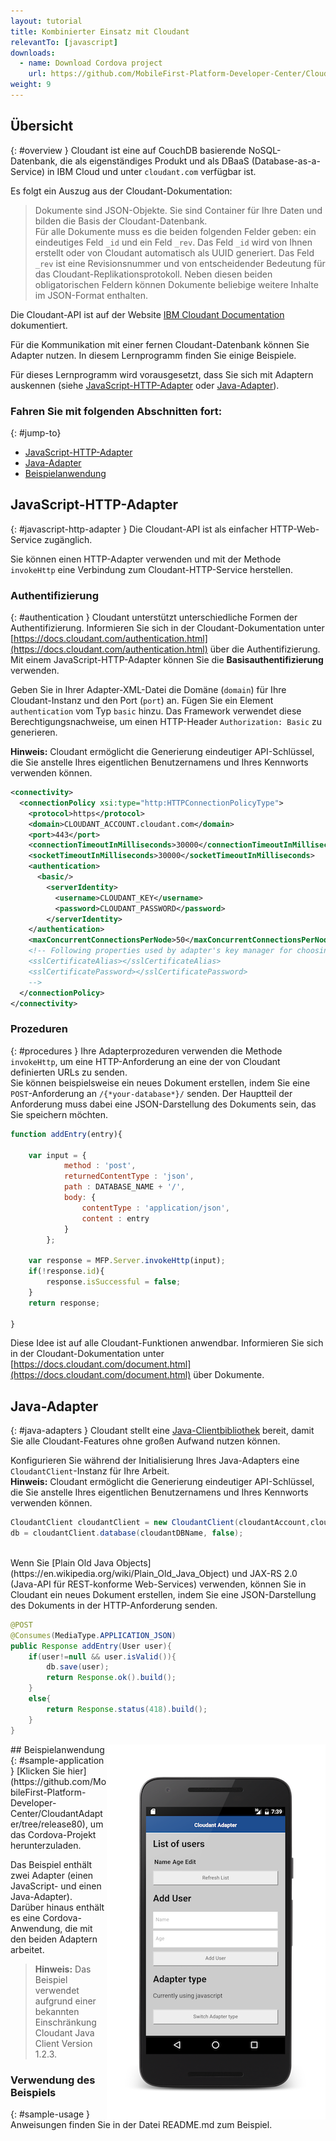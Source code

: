```yaml
---
layout: tutorial
title: Kombinierter Einsatz mit Cloudant
relevantTo: [javascript]
downloads:
  - name: Download Cordova project
    url: https://github.com/MobileFirst-Platform-Developer-Center/CloudantAdapter/tree/release80
weight: 9
---
```

<!-- NLS_CHARSET=UTF-8 -->
## Übersicht
{: #overview }
Cloudant ist eine auf CouchDB basierende NoSQL-Datenbank, die als eigenständiges Produkt und als DBaaS (Database-as-a-Service) in IBM Cloud und unter `cloudant.com` verfügbar ist.

Es folgt ein Auszug aus der Cloudant-Dokumentation: 
> Dokumente sind JSON-Objekte. Sie sind Container für Ihre Daten und bilden die Basis der Cloudant-Datenbank.   
Für alle Dokumente muss es die beiden folgenden Felder geben: ein eindeutiges Feld `_id` und ein Feld `_rev`. Das Feld
`_id` wird von Ihnen erstellt oder von Cloudant automatisch als UUID generiert. Das Feld `_rev` ist eine Revisionsnummer und von entscheidender Bedeutung für das Cloudant-Replikationsprotokoll. Neben diesen beiden obligatorischen Feldern können Dokumente beliebige weitere Inhalte im JSON-Format enthalten.



Die Cloudant-API ist auf der Website [IBM Cloudant Documentation](https://docs.cloudant.com/index.html) dokumentiert. 

Für die Kommunikation mit einer fernen Cloudant-Datenbank können Sie Adapter nutzen. In diesem Lernprogramm finden Sie einige Beispiele. 

Für dieses Lernprogramm wird vorausgesetzt, dass Sie sich mit Adaptern auskennen (siehe [JavaScript-HTTP-Adapter](../javascript-adapters/js-http-adapter) oder [Java-Adapter](../java-adapters)).

### Fahren Sie mit folgenden Abschnitten fort: 
{: #jump-to}
* [JavaScript-HTTP-Adapter](#javascript-http-adapter)
* [Java-Adapter](#java-adapters)
* [Beispielanwendung](#sample-application)


## JavaScript-HTTP-Adapter
{: #javascript-http-adapter }
Die Cloudant-API ist als einfacher HTTP-Web-Service zugänglich. 

Sie können einen HTTP-Adapter verwenden und mit der Methode `invokeHttp` eine Verbindung zum Cloudant-HTTP-Service herstellen. 

### Authentifizierung
{: #authentication }
Cloudant unterstützt unterschiedliche Formen der Authentifizierung. Informieren Sie sich in der Cloudant-Dokumentation unter
[https://docs.cloudant.com/authentication.html](https://docs.cloudant.com/authentication.html) über die Authentifizierung. Mit einem JavaScript-HTTP-Adapter können Sie
die **Basisauthentifizierung** verwenden.

Geben Sie in Ihrer Adapter-XML-Datei die Domäne (`domain`) für Ihre Cloudant-Instanz
und den Port (`port`) an. Fügen Sie ein Element `authentication` vom Typ `basic` hinzu. Das Framework verwendet diese Berechtigungsnachweise, um einen
HTTP-Header `Authorization: Basic` zu generieren. 

**Hinweis:** Cloudant ermöglicht die Generierung eindeutiger API-Schlüssel, die Sie anstelle Ihres eigentlichen Benutzernamens und Ihres Kennworts verwenden können. 

```xml
<connectivity>
  <connectionPolicy xsi:type="http:HTTPConnectionPolicyType">
    <protocol>https</protocol>
    <domain>CLOUDANT_ACCOUNT.cloudant.com</domain>
    <port>443</port>
    <connectionTimeoutInMilliseconds>30000</connectionTimeoutInMilliseconds>
    <socketTimeoutInMilliseconds>30000</socketTimeoutInMilliseconds>
    <authentication>
      <basic/>
        <serverIdentity>
          <username>CLOUDANT_KEY</username>
          <password>CLOUDANT_PASSWORD</password>
        </serverIdentity>
    </authentication>
    <maxConcurrentConnectionsPerNode>50</maxConcurrentConnectionsPerNode>
    <!-- Following properties used by adapter's key manager for choosing specific certificate from key store
    <sslCertificateAlias></sslCertificateAlias>
    <sslCertificatePassword></sslCertificatePassword>
    -->
  </connectionPolicy>
</connectivity>
```

### Prozeduren
{: #procedures }
Ihre Adapterprozeduren verwenden die Methode `invokeHttp`, um eine HTTP-Anforderung an eine der von Cloudant definierten URLs zu senden.   
Sie können beispielsweise ein neues Dokument erstellen, indem Sie
eine `POST`-Anforderung an `/{*your-database*}/` senden. Der Hauptteil der Anforderung
muss dabei eine JSON-Darstellung des Dokuments sein, das Sie speichern möchten. 

```js
function addEntry(entry){

    var input = {
            method : 'post',
            returnedContentType : 'json',
            path : DATABASE_NAME + '/',
            body: {
                contentType : 'application/json',        
                content : entry
            }
        };

    var response = MFP.Server.invokeHttp(input);
    if(!response.id){
        response.isSuccessful = false;
    }
    return response;

}
```

Diese Idee ist auf alle Cloudant-Funktionen anwendbar. Informieren Sie sich in der Cloudant-Dokumentation unter
[https://docs.cloudant.com/document.html](https://docs.cloudant.com/document.html) über Dokumente. 

## Java-Adapter
{: #java-adapters }
Cloudant stellt eine [Java-Clientbibliothek](https://github.com/cloudant/java-cloudant) bereit, damit Sie alle Cloudant-Features ohne großen Aufwand nutzen können. 

Konfigurieren Sie während der Initialisierung Ihres Java-Adapters eine `CloudantClient`-Instanz für Ihre Arbeit.   
**Hinweis:** Cloudant ermöglicht die Generierung eindeutiger API-Schlüssel, die Sie anstelle Ihres eigentlichen Benutzernamens und Ihres Kennworts verwenden können. 

```java
CloudantClient cloudantClient = new CloudantClient(cloudantAccount,cloudantKey,cloudantPassword);
db = cloudantClient.database(cloudantDBName, false);
```
<br/>
Wenn Sie [Plain Old Java Objects](https://en.wikipedia.org/wiki/Plain_Old_Java_Object) und JAX-RS 2.0 (Java-API für REST-konforme Web-Services) verwenden, können Sie in Cloudant ein neues Dokument erstellen, indem Sie eine JSON-Darstellung des Dokuments in der HTTP-Anforderung senden.



```java
@POST
@Consumes(MediaType.APPLICATION_JSON)
public Response addEntry(User user){
    if(user!=null && user.isValid()){
        db.save(user);
        return Response.ok().build();
    }
    else{
        return Response.status(418).build();
    }
}
```

<img alt="Beispielanwendung" src="cloudant-app.png" style="float:right"/>
## Beispielanwendung
{: #sample-application }
[Klicken Sie hier](https://github.com/MobileFirst-Platform-Developer-Center/CloudantAdapter/tree/release80), um das Cordova-Projekt herunterzuladen. 

Das Beispiel enthält zwei Adapter (einen JavaScript- und einen Java-Adapter).   
Darüber hinaus enthält es eine Cordova-Anwendung, die mit den beiden Adaptern arbeitet. 

> **Hinweis:** Das Beispiel verwendet aufgrund einer bekannten Einschränkung Cloudant Java Client Version 1.2.3. 

### Verwendung des Beispiels
{: #sample-usage }
Anweisungen finden Sie in der Datei README.md zum Beispiel. 
